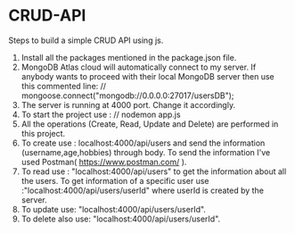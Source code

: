 # CRUD-API

Steps to build a simple CRUD API using js.

1. Install all the packages mentioned in the package.json file.
3. MongoDB Atlas cloud will automatically connect to my server. If anybody wants to proceed with their local MongoDB server then use this commented line: 
  //  mongoose.connect("mongodb://0.0.0.0:27017/usersDB");
3. The server is running at 4000 port. Change it accordingly.
4. To start the project use :
   // nodemon app.js
5. All the operations (Create, Read, Update and Delete) are performed in this project.
6. To create use : localhost:4000/api/users and send the information (username,age,hobbies) through body. To send the information I've used Postman( https://www.postman.com/ ).
7. To read use : "localhost:4000/api/users" to get the information about all the users. To get information of a specific user use :"localhost:4000/api/users/userId" where userId is created by the server.
8. To update use: "localhost:4000/api/users/userId".
9. To delete also use: "localhost:4000/api/users/userId".

